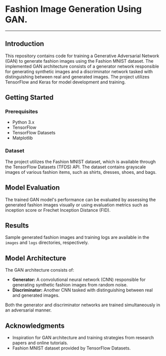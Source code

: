 # Fashion Image Generation Using GAN.
---

## Introduction

This repository contains code for training a Generative Adversarial Network (GAN) to generate fashion images using the Fashion MNIST dataset. The implemented GAN architecture consists of a generator network responsible for generating synthetic images and a discriminator network tasked with distinguishing between real and generated images. The project utilizes TensorFlow and Keras for model development and training.

## Getting Started

### Prerequisites

- Python 3.x
- TensorFlow
- TensorFlow Datasets
- Matplotlib


### Dataset

The project utilizes the Fashion MNIST dataset, which is available through the TensorFlow Datasets (TFDS) API. The dataset contains grayscale images of various fashion items, such as shirts, dresses, shoes, and bags.

## Model Evaluation

The trained GAN model's performance can be evaluated by assessing the generated fashion images visually or using evaluation metrics such as inception score or Frechet Inception Distance (FID).

## Results

Sample generated fashion images and training logs are available in the `images` and `logs` directories, respectively.

## Model Architecture

The GAN architecture consists of:

- **Generator:** A convolutional neural network (CNN) responsible for generating synthetic fashion images from random noise.
- **Discriminator:** Another CNN tasked with distinguishing between real and generated images.

Both the generator and discriminator networks are trained simultaneously in an adversarial manner.

## Acknowledgments

- Inspiration for GAN architecture and training strategies from research papers and online tutorials.
- Fashion MNIST dataset provided by TensorFlow Datasets.



